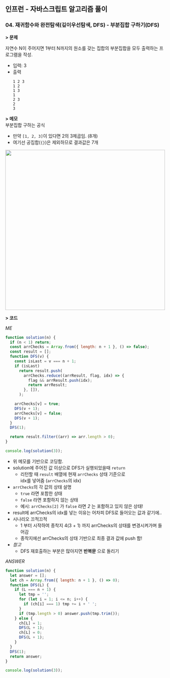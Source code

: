 ## 인프런 - 자바스크립트 알고리즘 풀이

### **04.** 재귀함수와 완전탐색(깊이우선탐색, DFS) - 부분집합 구하기(DFS)

**> 문제**

자연수 N이 주어지면 1부터 N까지의 원소를 갖는 집합의 부분집합을 모두 출력하는 프로그램을 작성.

- 입력: 3
- 출력
  ```
  1 2 3
  1 2
  1 3
  1
  2 3
  2
  3
  ```

**> 메모**  
부분집합 구하는 공식

- 만약 `[1, 2, 3]`이 있다면 2의 3제곱임. (8개)
- 여기선 공집합(`{}`)은 제외하므로 결과값은 7개

<img src="https://user-images.githubusercontent.com/33610315/130016659-9487c3cf-c4b2-4a97-b864-54af224976da.jpeg" width="500" />

**> 코드**

_ME_

```js
function solution(n) {
  if (n < 1) return;
  const arrChecks = Array.from({ length: n + 1 }, () => false);
  const result = [];
  function DFS(v) {
    const isLast = v === n + 1;
    if (isLast)
      return result.push(
        arrChecks.reduce((arrResult, flag, idx) => {
          flag && arrResult.push(idx);
          return arrResult;
        }, []),
      );

    arrChecks[v] = true;
    DFS(v + 1);
    arrChecks[v] = false;
    DFS(v + 1);
  }
  DFS(1);

  return result.filter((arr) => arr.length > 0);
}

console.log(solution(3));
```

- 위 메모를 기반으로 코딩함.
- solution에 주어진 값 이상으로 DFS가 실행되었을때 `return`
  - 리턴할 때 `result` 배열에 현재 `arrChecks` 상태 기준으로  
     idx를 넣어줌 (`arrChecks`의 idx)
- `arrChecks`의 각 값의 상태 설명
  - `true` 라면 포함한 상태
  - `false` 라면 포함하지 않는 상태
  - 예시: `arrChecks[2]` 가 `false` 라면 _2_ 는 포함하고 있지 않은 상태!
- result에 arrChecks의 idx를 넣는 이유는 어차피 DFS로 들어오는 값과 같기에..
- 시나리오 끄적끄적  
  - 1 부터 시작하여 종착지 4(3 + 1) 까지 arrChecks의 상태를 변경시켜가며 들어감
  - 종착지에선 arrChecks의 상태 기반으로 최종 결과 값에 push 함!
- _참고_
  - DFS 재호출하는 부분은 많아지면 **반복문** 으로 돌리기


_ANSWER_

```js
function solution(n) {
  let answer = [];
  let ch = Array.from({ length: n + 1 }, () => 0);
  function DFS(L) {
    if (L === n + 1) {
      let tmp = '';
      for (let i = 1; i <= n; i++) {
        if (ch[i] === 1) tmp += i + ' ';
      }
      if (tmp.length > 0) answer.push(tmp.trim());
    } else {
      ch[L] = 1;
      DFS(L + 1);
      ch[L] = 0;
      DFS(L + 1);
    }
  }
  DFS(1);
  return answer;
}

console.log(solution(3));
```
